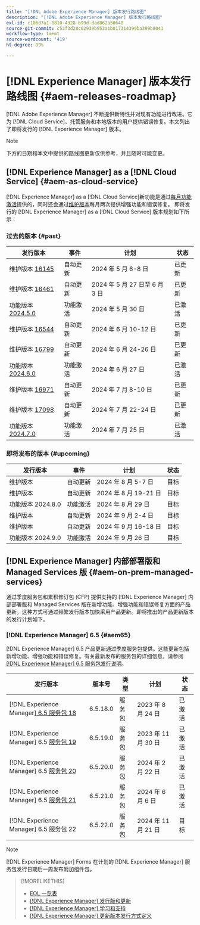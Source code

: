 ```yaml
---
title: "[!DNL Adobe Experience Manager] 版本发行路线图"
description: "[!DNL Adobe Experience Manager] 版本发行路线图"
exl-id: c106d7a1-8810-4328-b99d-dad862a50640
source-git-commit: c53f3d28c02939b953a1b817314399ba399b8041
workflow-type: tm+mt
source-wordcount: '419'
ht-degree: 99%

---
```



# [!DNL Experience Manager] 版本发行路线图 {#aem-releases-roadmap}

[!DNL Adobe Experience Manager] 不断提供新特性并对现有功能进行改进。它为 [!DNL Cloud Service]、托管服务和本地版本的用户提供错误修复。本文列出了即将发行的 [!DNL Experience Manager] 版本。

>[!NOTE]
>
>下方的日期和本文中提供的路线图更新仅供参考，并且随时可能变更。

## [!DNL Experience Manager] as a [!DNL Cloud Service] {#aem-as-cloud-service}

[!DNL Experience Manager] as a [!DNL Cloud Service]新功能是通过[每月功能激活](https://experienceleague.adobe.com/zh-hans/docs/experience-manager-cloud-service/content/release-notes/release-notes/release-notes-current)提供的，同时还会通过[维护版本](https://experienceleague.adobe.com/zh-hans/docs/experience-manager-cloud-service/content/release-notes/maintenance/latest)每月两次提供增强功能和错误修复。
即将发行的 [!DNL Experience Manager] as a [!DNL Cloud Service] 版本规划如下所示：

### 过去的版本 {#past}

| 发行版本 | 事件 | 计划 | 状态 |
|---|---|---|---|
| 维护版本 [16145](https://experienceleague.adobe.com/zh-hans/docs/experience-manager-cloud-service/content/release-notes/maintenance/2024/2024-5-0#release-16145) | 自动更新 | 2024 年 5 月 6-8 日 | 已更新 |
| 维护版本 [16461](https://experienceleague.adobe.com/zh-hans/docs/experience-manager-cloud-service/content/release-notes/maintenance/2024/2024-5-0#release-16461) | 自动更新 | 2024 年 5 月 27 日至 6 月 3 日 | 已更新 |
| 功能版本 [2024.5.0](https://experienceleague.adobe.com/zh-hans/docs/experience-manager-cloud-service/content/release-notes/release-notes/2024/release-notes-2024-5-0) | 功能激活 | 2024 年 5 月 30 日 | 已激活 |
| 维护版本 [16544](https://experienceleague.adobe.com/zh-hans/docs/experience-manager-cloud-service/content/release-notes/maintenance/2024/2024-6-0#release-16544) | 自动更新 | 2024 年 6 月 10-12 日 | 已更新 |
| 维护版本 [16799](https://experienceleague.adobe.com/zh-hans/docs/experience-manager-cloud-service/content/release-notes/maintenance/2024/2024-6-0#release-16799) | 自动更新 | 2024 年 6 月 24-26 日 | 已更新 |
| 功能版本 [2024.6.0](https://experienceleague.adobe.com/en/docs/experience-manager-cloud-service/content/release-notes/release-notes/2024/release-notes-2024-6-0) | 功能激活 | 2024 年 6 月 27 日 | 已激活 |
| 维护版本 [16971](https://experienceleague.adobe.com/en/docs/experience-manager-cloud-service/content/release-notes/maintenance/2024/2024-7-0#release-16971) | 自动更新 | 2024 年 7 月 8-10 日 | 已更新 |
| 维护版本 [17098](https://experienceleague.adobe.com/zh-hans/docs/experience-manager-cloud-service/content/release-notes/maintenance/latest) | 自动更新 | 2024 年 7 月 22-24 日 | 已更新 |
| 功能版本 [2024.7.0](https://experienceleague.adobe.com/zh-hans/docs/experience-manager-cloud-service/content/release-notes/release-notes/release-notes-current) | 功能激活 | 2024 年 7 月 25 日 | 已激活 |

### 即将发布的版本 {#upcoming}

| 发行版本 | 事件 | 计划 | 状态 |
|---|---|---|---|
| 维护版本 | 自动更新 | 2024 年 8 月 5-7 日 | 目标 |
| 维护版本 | 自动更新 | 2024 年 8 月 19-21 日 | 目标 |
| 功能版本 2024.8.0 | 功能激活 | 2024 年 8 月 29 日 | 目标 |
| 维护版本 | 自动更新 | 2024 年 9 月 2-4 日 | 目标 |
| 维护版本 | 自动更新 | 2024 年 9 月 16-18 日 | 目标 |
| 功能版本 2024.9.0 | 功能激活 | 2024 年 9 月 26 日 | 目标 |

## [!DNL Experience Manager] 内部部署版和 Managed Services 版 {#aem-on-prem-managed-services}

通过季度服务包和累积修订包 (CFP) 提供支持的 [!DNL Experience Manager] 内部部署版和 Managed Services 版在新增功能、增强功能和错误修复方面的产品更新。这种方式可通过频繁发行版本加快采用产品更新。即将推出的产品更新版本的发行计划如下。

### [!DNL Experience Manager] 6.5 {#aem65}

[!DNL Experience Manager] 6.5 产品更新通过季度服务包提供。这些更新包括新增功能、增强功能和错误修复。有关最新发布的服务包的详细信息，请参阅 [[!DNL Experience Manager]  6.5 服务包发行说明](https://experienceleague.adobe.com/zh-hans/docs/experience-manager-65/content/release-notes/release-notes)。

| 发行版本 | 版本号 | 类型 | 计划 | 状态 |
|---|---|---|---|---|
| [!DNL Experience Manager][ 6.5 服务包 18](https://experienceleague.adobe.com/zh-hans/docs/experience-manager-65/content/release-notes/service-pack/6-5-18) | 6.5.18.0 | 服务包 | 2023 年 8 月 24 日 | 已激活 |
| [!DNL Experience Manager] 6.5 [服务包 19](https://experienceleague.adobe.com/zh-hans/docs/experience-manager-65/content/release-notes/service-pack/6-5-19) | 6.5.19.0 | 服务包 | 2023 年 11 月 30 日 | 已激活 |
| [!DNL Experience Manager] 6.5 [服务包 20](https://experienceleague.adobe.com/zh-hans/docs/experience-manager-65/content/release-notes/service-pack/6-5-20) | 6.5.20.0 | 服务包 | 2024 年 2 月 22 日 | 已激活 |
| [!DNL Experience Manager] 6.5 [服务包 21](https://experienceleague.adobe.com/zh-hans/docs/experience-manager-65/content/release-notes/release-notes) | 6.5.21.0 | 服务包 | 2024 年 6 月 6 日 | 已激活 |
| [!DNL Experience Manager] 6.5 服务包 22 | 6.5.22.0 | 服务包 | 2024 年 11 月 21 日 | 目标 |

>[!NOTE]
>
>[!DNL Experience Manager] Forms 在计划的 [!DNL Experience Manager] 服务包发行日期后一周发布附加组件包。

>[!MORELIKETHIS]
>
>* [EOL 一览表](https://helpx.adobe.com/cn/support/programs/eol-matrix.html)
>* [[!DNL Experience Manager]  发行版和更新](https://experienceleague.adobe.com/zh-hans/docs/experience-manager-release-information/aem-release-updates/aem-releases-updates)
>* [[!DNL Experience Manager]  学习和支持](https://experienceleague.adobe.com/zh-hans/docs/experience-manager-cloud-service)
>* [[!DNL Experience Manager]  更新版本发行方式定义](/help/using/update-release-vehicle-definitions.md)
